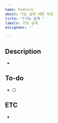 ```yaml
---
name: Feature
about: 기능 설계 내용 작성
title: "[기능 설계 "
labels: 기능 설계
assignees: ''

---
```


## Description
- 

## To-do
- [ ] 

## ETC
-
